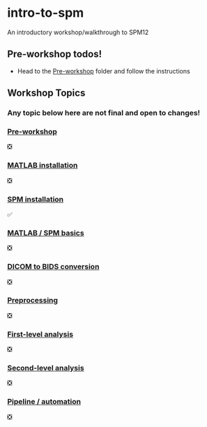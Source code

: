 # intro-to-spm
An introductory workshop/walkthrough to SPM12 

## Pre-workshop todos!
- Head to the [Pre-workshop](./pre-workshop/) folder and follow the instructions

## Workshop Topics
### Any topic below here are not final and open to changes!

### [Pre-workshop](./pre-workshop/README.md)
:negative_squared_cross_mark:

### [MATLAB installation](./walkthrough/matlab_install.md)
:negative_squared_cross_mark:

### [SPM installation](./walkthrough/spm_install.md)
:white_check_mark:

### [MATLAB / SPM basics](./walkthrough/basics.md)
:negative_squared_cross_mark:

### [DICOM to BIDS conversion](./walkthrough/convert.md)
:negative_squared_cross_mark:

### [Preprocessing](./walkthrough/preprocessing.md)
:negative_squared_cross_mark:

### [First-level analysis](./walkthrough/firstlevel.md)
:negative_squared_cross_mark:

### [Second-level analysis](./walkthrough/secondlevel.md)
:negative_squared_cross_mark:

### [Pipeline / automation](./walkthrough/pipeline.md)
:negative_squared_cross_mark:
